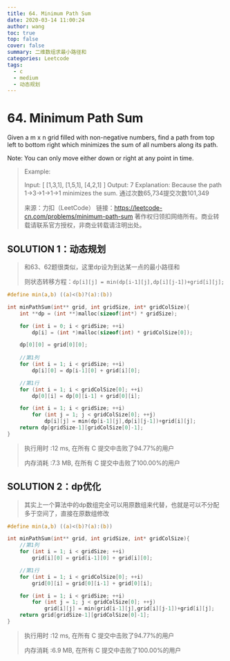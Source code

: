 ```yaml
---
title: 64. Minimum Path Sum
date: 2020-03-14 11:00:24
author: wang
toc: true
top: false
cover: false
summary: 二维数组求最小路径和
categories: Leetcode
tags:
  - c
  - medium
  - 动态规划
---
```


# 64. Minimum Path Sum

Given a m x n grid filled with non-negative numbers, find a path from top left to bottom right which minimizes the sum of all numbers along its path.

Note: You can only move either down or right at any point in time.

> Example:
>
> Input:
> [
>   [1,3,1],
>   [1,5,1],
>   [4,2,1]
> ]
> Output: 7
> Explanation: Because the path 1→3→1→1→1 minimizes the sum.
> 通过次数65,734提交次数101,349
>
> 来源：力扣（LeetCode）
> 链接：https://leetcode-cn.com/problems/minimum-path-sum
> 著作权归领扣网络所有。商业转载请联系官方授权，非商业转载请注明出处。

## SOLUTION 1：动态规划

> 和63、62题很类似，这里dp设为到达某一点的最小路径和
>
> 则状态转移方程：`dp[i][j] = min(dp[i-1][j],dp[i][j-1])+grid[i][j];`

```c
#define min(a,b) ((a)<(b)?(a):(b))

int minPathSum(int** grid, int gridSize, int* gridColSize){
	int **dp = (int **)malloc(sizeof(int*) * gridSize);

	for (int i = 0; i < gridSize; ++i)
		dp[i] = (int *)malloc(sizeof(int) * gridColSize[0]);

	dp[0][0] = grid[0][0];
	
	//第1列
	for (int i = 1; i < gridSize; ++i)
		dp[i][0] = dp[i-1][0] + grid[i][0];

	//第1行
	for (int i = 1; i < gridColSize[0]; ++i)
		dp[0][i] = dp[0][i-1] + grid[0][i];

	for (int i = 1; i < gridSize; ++i)
		for (int j = 1; j < gridColSize[0]; ++j)
			dp[i][j] = min(dp[i-1][j],dp[i][j-1])+grid[i][j];
	return dp[gridSize-1][gridColSize[0]-1];
}
```

> 执行用时 :12 ms, 在所有 C 提交中击败了94.77%的用户
>
> 内存消耗 :7.3 MB, 在所有 C 提交中击败了100.00%的用户

## SOLUTION 2：dp优化

> 其实上一个算法中的dp数组完全可以用原数组来代替，也就是可以不分配多于空间了，直接在原数组修改

```c
#define min(a,b) ((a)<(b)?(a):(b))

int minPathSum(int** grid, int gridSize, int* gridColSize){
	//第1列
	for (int i = 1; i < gridSize; ++i)
		grid[i][0] = grid[i-1][0] + grid[i][0];

	//第1行
	for (int i = 1; i < gridColSize[0]; ++i)
		grid[0][i] = grid[0][i-1] + grid[0][i];

	for (int i = 1; i < gridSize; ++i)
		for (int j = 1; j < gridColSize[0]; ++j)
			grid[i][j] = min(grid[i-1][j],grid[i][j-1])+grid[i][j];
	return grid[gridSize-1][gridColSize[0]-1];
}
```

> 执行用时 :12 ms, 在所有 C 提交中击败了94.77%的用户
>
> 内存消耗 :6.9 MB, 在所有 C 提交中击败了100.00%的用户